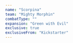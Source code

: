 ```yaml
---
name: "Scorpina"
team: "Mighty Morphin"
combatType: ""
expansion: "Green with Evil"
exclusive: true
exclusiveFrom: "Kickstarter"
---
```


<!--stackedit_data:
eyJoaXN0b3J5IjpbNDQ2NjM2MTYxXX0=
-->
